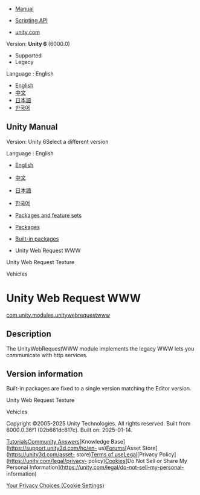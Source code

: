 [](https://docs.unity3d.com)

  * [Manual](../Manual/index.html)
  * [Scripting API](../ScriptReference/index.html)

  * [unity.com](https://unity.com/)

Version: **Unity 6** (6000.0)

  * Supported
  * Legacy

Language : English

  * [English](/Manual/com.unity.modules.unitywebrequestwww.html)
  * [中文](/cn/current/Manual/com.unity.modules.unitywebrequestwww.html)
  * [日本語](/ja/current/Manual/com.unity.modules.unitywebrequestwww.html)
  * [한국어](/kr/current/Manual/com.unity.modules.unitywebrequestwww.html)

[](https://docs.unity3d.com)

## Unity Manual

Version: Unity 6Select a different version

Language : English

  * [English](/Manual/com.unity.modules.unitywebrequestwww.html)
  * [中文](/cn/current/Manual/com.unity.modules.unitywebrequestwww.html)
  * [日本語](/ja/current/Manual/com.unity.modules.unitywebrequestwww.html)
  * [한국어](/kr/current/Manual/com.unity.modules.unitywebrequestwww.html)

  * [Packages and feature sets](PackagesList.html)
  * [Packages](Packages-all.html)
  * [Built-in packages](pack-build.html)
  * Unity Web Request WWW 

[](com.unity.modules.unitywebrequesttexture.html)

Unity Web Request Texture

[](com.unity.modules.vehicles.html)

Vehicles

# Unity Web Request WWW

[com.unity.modules.unitywebrequestwww](https://docs.unity3d.com/6000.0/Documentation/ScriptReference/UnityEngine.UnityWebRequestWWWModule.html)

## Description

The UnityWebRequestWWW module implements the legacy WWW lets you communicate
with http services.

## Version information

Built-in packages are fixed to a single version matching the Editor version.

[](com.unity.modules.unitywebrequesttexture.html)

Unity Web Request Texture

[](com.unity.modules.vehicles.html)

Vehicles

Copyright ©2005-2025 Unity Technologies. All rights reserved. Built from
6000.0.36f1 (02b661dc617c). Built on: 2025-01-14.

[Tutorials](https://learn.unity.com/)[Community
Answers](https://answers.unity3d.com)[Knowledge
Base](https://support.unity3d.com/hc/en-
us)[Forums](https://forum.unity3d.com)[Asset Store](https://unity3d.com/asset-
store)[Terms of
use](https://docs.unity3d.com/Manual/TermsOfUse.html)[Legal](https://unity.com/legal)[Privacy
Policy](https://unity.com/legal/privacy-
policy)[Cookies](https://unity.com/legal/cookie-policy)[Do Not Sell or Share
My Personal Information](https://unity.com/legal/do-not-sell-my-personal-
information)

[Your Privacy Choices (Cookie Settings)](javascript:void\(0\);)

